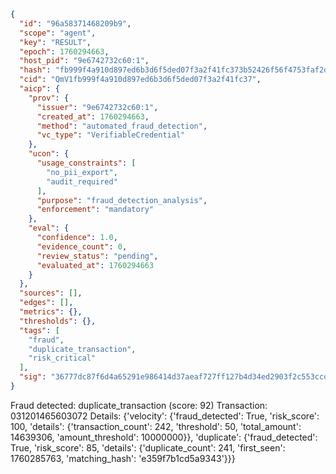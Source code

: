 ```json
{
  "id": "96a58371468209b9",
  "scope": "agent",
  "key": "RESULT",
  "epoch": 1760294663,
  "host_pid": "9e6742732c60:1",
  "hash": "fb999f4a910d897ed6b3d6f5ded07f3a2f41fc373b52426f56f4753faf2daf73",
  "cid": "QmV1fb999f4a910d897ed6b3d6f5ded07f3a2f41fc37",
  "aicp": {
    "prov": {
      "issuer": "9e6742732c60:1",
      "created_at": 1760294663,
      "method": "automated_fraud_detection",
      "vc_type": "VerifiableCredential"
    },
    "ucon": {
      "usage_constraints": [
        "no_pii_export",
        "audit_required"
      ],
      "purpose": "fraud_detection_analysis",
      "enforcement": "mandatory"
    },
    "eval": {
      "confidence": 1.0,
      "evidence_count": 0,
      "review_status": "pending",
      "evaluated_at": 1760294663
    }
  },
  "sources": [],
  "edges": [],
  "metrics": {},
  "thresholds": {},
  "tags": [
    "fraud",
    "duplicate_transaction",
    "risk_critical"
  ],
  "sig": "36777dc87f6d4a65291e986414d37aeaf727ff127b4d34ed2903f2c553ccdf64"
}
```

Fraud detected: duplicate_transaction (score: 92)
Transaction: 031201465603072
Details: {'velocity': {'fraud_detected': True, 'risk_score': 100, 'details': {'transaction_count': 242, 'threshold': 50, 'total_amount': 14639306, 'amount_threshold': 10000000}}, 'duplicate': {'fraud_detected': True, 'risk_score': 85, 'details': {'duplicate_count': 241, 'first_seen': 1760285763, 'matching_hash': 'e359f7b1cd5a9343'}}}